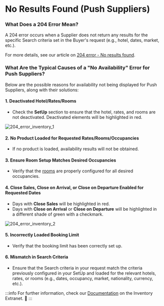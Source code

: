 ﻿---
sidebar_position: 2
---

# No Results Found (Push Suppliers)

### What Does a 204 Error Mean? 
A 204 error occurs when a Supplier does not return any results for the specific Search criteria set in the Buyer's request (e.g., hotel, dates, market, etc.).

For more details, see our article on [204 error - No results found](/kb/connectivity-products/for-buyers/errors-and-warnings/error-no-results-found).

### What Are the Typical Causes of a "No Availability" Error for Push Suppliers? 
Below are the possible reasons for availability not being displayed for Push Suppliers, along with their solutions:

#### 1. **Deactivated Hotel/Rates/Rooms**
   - Check the **SetUp** section to ensure that the hotel, rates, and rooms are not deactivated. Deactivated elements will be highlighted in red.
   
   ![204_error_inventory_1](https://storage.travelgate.com/kbase/204_error_inventory_1.jpg)

#### 2. **No Product Loaded for Requested Rates/Rooms/Occupancies**
   - If no product is loaded, availability results will not be obtained.

#### 3. **Ensure Room Setup Matches Desired Occupancies**
   - Verify that the [rooms](/docs/apps/inventory/extranet/set-up/setup#room) are properly configured for all desired occupancies.

#### 4. **Close Sales, Close on Arrival, or Close on Departure Enabled for Requested Dates**
   - Days with **Close Sales** will be highlighted in red.
   - Days with **Close on Arrival** or **Close on Departure** will be highlighted in a different shade of green with a checkmark.

   ![204_error_inventory_2](https://storage.travelgate.com/kbase/204_error_inventory_2.jpg)

#### 5. **Incorrectly Loaded Booking Limit**
   - Verify that the booking limit has been correctly set up.

#### 6. **Mismatch in Search Criteria**
   - Ensure that the Search criteria in your request match the criteria previously configured in your SetUp and loaded for the relevant hotels, rates, or rooms (e.g., dates, occupancy, market, nationality, currency, etc.).

:::info
For further information, check our [Documentation](/docs/apps/inventory/extranet/overview) on the Inventory Extranet. 🚀
:::
